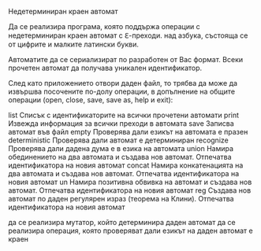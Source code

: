  Недетерминиран краен автомат

Да се реализира програма, която поддържа операции с недетерминиран краен автомат с ℇ-преходи. над азбука, състояща се от цифрите и малките латински букви. 

Автоматите да се сериализират по разработен от Вас формат. Всеки прочетен автомат да получава уникален идентификатор.

След като приложението отвори даден файл, то трябва да може да извършва посочените по-долу операции, в допълнение на общите операции (open, close, save, save as, help и exit):

list
Списък с идентификаторите на всички прочетени автомати
print <id>
Извежда информация за всички преходи в автомата
save <id> <filename>
Записва автомат във файл
empty <id>
Проверява дали езикът на автомата е празен
deterministic <id>
Проверява дали автомат е детерминиран
recognize <id> <word>
Проверява дали дадена дума е в езика на автомата
union <id1> <id2>
Намира обединението на два автомата и създава нов автомат. Отпечатва идентификатора на новия автомат
concat <id1> <id2>
Намира конкатенацията на два автомата и създава нов автомат. Отпечатва идентификатора на новия автомат
un <id>
Намира позитивна обвивка на автомат и създава нов автомат. Отпечатва идентификатора на новия автомат
reg <regex>
Създава нов автомат по даден регулярен израз (теорема на Клини). Отпечатва идентификатора на новия автомат


да се реализира мутатор, който детерминира даден автомат
да се реализира операция, която проверяват дали езикът на даден автомат е краен
